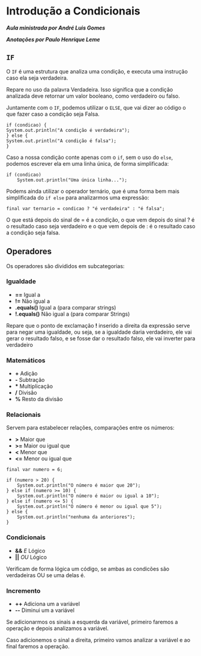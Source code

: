 # Introdução a Condicionais

_**Aula ministrada por André Luis Gomes**_

_**Anotações por Paulo Henrique Leme**_

## `IF`

O `IF` é uma estrutura que analiza uma condição, e executa uma instrução caso ela seja verdadeira.

Repare no uso da palavra Verdadeira. Isso significa que a condição analizada deve retornar um valor booleano, como verdadeiro ou falso.

Juntamente com o `IF`, podemos utilizar o `ELSE`, que vai dizer ao código o que fazer caso a condição seja Falsa.

```
if (condicao) {
System.out.println("A condição é verdadeira");
} else {
System.out.println("A condição é falsa");
}
```

Caso a nossa condição conte apenas com o `if`, sem o uso do `else`, podemos escrever ela em uma linha única, de forma simplificada:

```
if (condicao)
    System.out.println("Uma única linha...");
```

Podems ainda utilizar o operador ternário, que é uma forma bem mais simplificada do `if else` para analizarmos uma expressão:

```
final var ternario = condicao ? "é verdadeira" : "é falsa";
```

O que está depois do sinal de = é a condição, o que vem depois do sinal ? é o resultado caso seja verdadeiro e o que vem depois de : é o resultado caso a condição seja falsa.

## Operadores

Os operadores são divididos em subcategorias:

### Igualdade

* **==** Igual a
* **!=** Não igual a
* **.equals()** Igual a (para comparar strings)
* **!.equals()** Não igual a (para comparar Strings)

Repare que o ponto de exclamação **!** inserido a direita da expressão serve para negar uma igualdade, ou seja, se a igualdade daria verdadeiro, ele vai gerar o resultado falso, e se fosse dar o resultado falso, ele vai inverter para verdadeiro

### Matemáticos

* **+** Adição
* **-** Subtração
* __*__ Multiplicação
* **/** Divisão
* **%** Resto da divisão

### Relacionais

Servem para estabelecer relações, comparações entre os números:

* **>** Maior que
* **>=** Maior ou igual que
* **<** Menor que
* **<=** Menor ou igual que

```
final var numero = 6;

if (numero > 20) {
    System.out.println("O número é maior que 20");
} else if (numero >= 10) {
    System.out.println("O número é maior ou igual a 10");
} else if (numero <= 5) {
    System.out.println("O número é menor ou igual que 5");
} else {
    System.out.println("nenhuma da anteriores");
}
```

### Condicionais

* **&&** *E* Lógico
* **||** *OU* Lógico

Verificam de forma lógica um código, se ambas as condicões são verdadeiras OU se uma delas é.

### Incremento

* **++** Adiciona um a variável
* **--** Diminui um a variável

Se adicionarmos os sinais a esquerda da variável, primeiro faremos a operação e depois analizamos a variável.

Caso adicionemos o sinal a direita, primeiro vamos analizar a variável e ao final faremos a operação.

